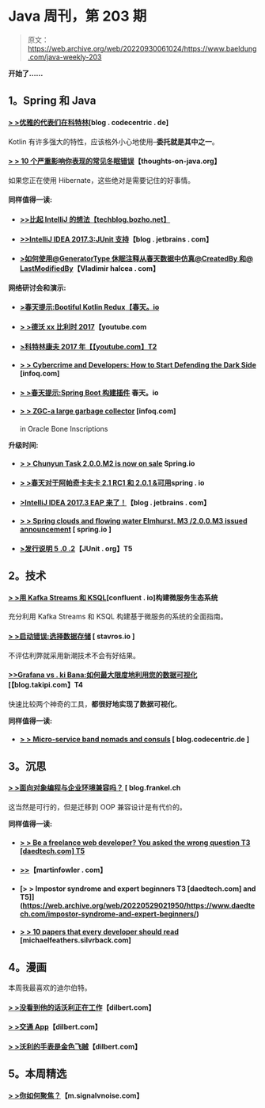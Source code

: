 # Java 周刊，第 203 期

> 原文：<https://web.archive.org/web/20220930061024/https://www.baeldung.com/java-weekly-203>

**开始了……**

## 1。Spring 和 Java

#### [**> >优雅的代表们在科特林**](https://web.archive.org/web/20220529021950/https://blog.codecentric.de/en/2017/11/kotlin-delegates/)[blog . codecentric . de]

Kotlin 有许多强大的特性，应该格外小心地使用–**委托就是其中之一**。

#### [**> > 10 个严重影响你表现的常见冬眠错误**](https://web.archive.org/web/20220529021950/https://www.thoughts-on-java.org/common-hibernate-mistakes-cripple-performance/)【thoughts-on-java.org】

如果您正在使用 Hibernate，这些绝对是需要记住的好事情。

#### 同样值得一读:

*   #### [**>>比起 IntelliJ 的想法【techblog.bozho.net】**](https://web.archive.org/web/20220529021950/https://techblog.bozho.net/still-prefer-eclipse-intellij-idea/)

*   #### [**>>IntelliJ IDEA 2017.3:JUnit 支持**](https://web.archive.org/web/20220529021950/https://blog.jetbrains.com/idea/2017/11/intellij-idea-2017-3-junit-support/)【blog . jetbrains . com】

*   #### [>如何使用@GeneratorType 休眠注释从春天数据中仿真@CreatedBy 和@ LastModifiedBy](https://web.archive.org/web/20220529021950/https://vladmihalcea.com/2017/11/14/how-to-emulate-createdby-and-lastmodifiedby-from-spring-data-using-the-generatortype-hibernate-annotation/)【Vladimir halcea . com】

**网络研讨会和演示:**

*   #### [**>春天提示:Bootiful Kotlin Redux**【春天。io](https://web.archive.org/web/20220529021950/https://spring.io/blog/2017/11/08/spring-tips-bootiful-kotlin-redux)

*   #### [> >德沃 xx 比利时 2017](https://web.archive.org/web/20220529021950/https://www.youtube.com/playlist?list=PLRsbF2sD7JVqZ4RpHYkqSuCNhxumGP5eo)【youtube.com

*   #### [>科特林康夫 2017 年【【youtube.com】T2](https://web.archive.org/web/20220529021950/https://www.youtube.com/playlist?list=PLQ176FUIyIUY6UK1cgVsbdPYA3X5WLam5)

*   #### [**> > Cybercrime and Developers: How to Start Defending the Dark Side**](https://web.archive.org/web/20220529021950/https://www.infoq.com/presentations/java-security) [infoq.com]

*   #### [**> >春天提示:Spring Boot 构建插件**](https://web.archive.org/web/20220529021950/https://spring.io/blog/2017/11/15/spring-tips-the-spring-boot-build-plugin) 春天。io

*   #### [**> > ZGC-a large garbage collector**](https://web.archive.org/web/20220529021950/https://www.infoq.com/news/2017/11/zgc) [infoq.com]

    in Oracle Bone Inscriptions

**升级时间:**

*   #### [> > Chunyun Task 2.0.0.M2 is now on sale](https://web.archive.org/web/20220529021950/https://spring.io/blog/2017/11/10/spring-cloud-task-2-0-0-m2-is-now-available) Spring.io

*   #### [**> >春天对于阿帕奇卡夫卡 2.1 RC1 和 2.0.1 &可用**](https://web.archive.org/web/20220529021950/https://spring.io/blog/2017/11/09/spring-for-apache-kafka-2-1-rc1-and-2-0-1-1-3-1-available)spring . io

*   #### [**>IntelliJ IDEA 2017.3 EAP 来了！**](https://web.archive.org/web/20220529021950/https://blog.jetbrains.com/idea/2017/11/intellij-idea-2017-3-eap-is-here/)【blog . jetbrains . com】

*   #### [**> > Spring clouds and flowing water Elmhurst. M3 /2.0.0.M3 issued announcement**](https://web.archive.org/web/20220529021950/https://spring.io/blog/2017/11/09/spring-cloud-stream-elmhurst-m3-2-0-0-m3-release-announcement) [ spring.io ]

*   #### [**>发行说明 5 .0 .2**](https://web.archive.org/web/20220529021950/http://junit.org/junit5/docs/current/user-guide/#release-notes-5.0.2)【JUnit . org】T5

## 2。技术

#### [**> >用 Kafka Streams 和 KSQL**](https://web.archive.org/web/20220529021950/https://www.confluent.io/blog/building-a-microservices-ecosystem-with-kafka-streams-and-ksql/)[confluent . io]构建微服务生态系统

充分利用 Kafka Streams 和 KSQL 构建基于微服务的系统的全面指南。

#### [**> >启动错误:选择数据存储**](https://web.archive.org/web/20220529021950/https://www.stavros.io/posts/startup-mistakes-datastore/) [ stavros.io ]

不评估利弊就采用新潮技术不会有好结果。

#### [**>>Grafana vs . ki Bana:如何最大限度地利用您的数据可视化**](https://web.archive.org/web/20220529021950/http://blog.takipi.com/grafana-vs-kibana-how-to-get-the-most-out-of-your-data-visualization/)[【blog.takipi.com】T4

快速比较两个神奇的工具，**都很好地实现了数据可视化**。

**同样值得一读:**

*   #### [**> > Micro-service band nomads and consuls**](https://web.archive.org/web/20220529021950/https://blog.codecentric.de/en/2017/11/microservices-nomad-consul/) [ blog.codecentric.de ]

## 3。沉思

#### [> >面向对象编程与企业环境兼容吗？](https://web.archive.org/web/20220529021950/https://blog.frankel.ch/oop-compatible-enterprise-context/#gsc.tab=0) [ blog.frankel.ch

这当然是可行的，但是迁移到 OOP 兼容设计是有代价的。

**同样值得一读:**

*   #### [**> > Be a freelance web developer? You asked the wrong question** T3 [daedtech.com] T5](https://web.archive.org/web/20220529021950/https://www.daedtech.com/freelance-web-developer-wrong-question/)

*   #### [**>>**](https://web.archive.org/web/20220529021950/https://martinfowler.com/bliki/MachineJustification.html)【martinfowler . com】

*   #### [**> > Impostor syndrome and expert beginners** T3 [daedtech.com] and T5]](https://web.archive.org/web/20220529021950/https://www.daedtech.com/impostor-syndrome-and-expert-beginners/)

*   #### [**> > 10 papers that every developer should read**](https://web.archive.org/web/20220529021950/https://michaelfeathers.silvrback.com/10-papers-every-developer-should-read-at-least-twice) [michaelfeathers.silvrback.com]

## 4。漫画

本周我最喜欢的迪尔伯特。

#### [**> >没看到他的话沃利正在工作**](https://web.archive.org/web/20220529021950/http://dilbert.com/strip/2017-11-10)【dilbert.com】

#### [> >交通 App](https://web.archive.org/web/20220529021950/http://dilbert.com/strip/2017-11-13)【dilbert.com】

#### [**> >沃利的手表是金色飞贼**](https://web.archive.org/web/20220529021950/http://dilbert.com/strip/2017-11-15)【dilbert.com】

## 5。本周精选

#### [> >你如何聚焦？](https://web.archive.org/web/20220529021950/https://m.signalvnoise.com/how-do-you-focus-cbc3d6d78463)【m.signalvnoise.com】